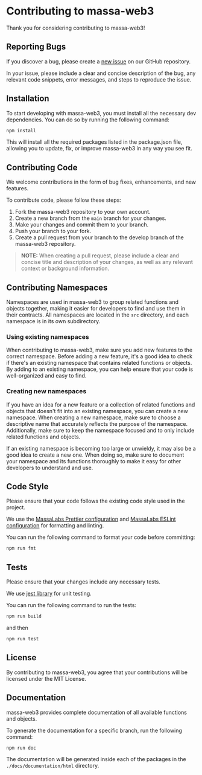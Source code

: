 # Contributing to massa-web3

Thank you for considering contributing to massa-web3!

## Reporting Bugs

If you discover a bug, please create a [new issue](https://github.com/massalabs/massa-web3/issues/new?assignees=&labels=issue) on our GitHub repository.

In your issue, please include a clear and concise description of the bug, any relevant code snippets, error messages, and steps to reproduce the issue.

## Installation

To start developing with massa-web3, you must install all the necessary dev dependencies. You can do so by running the following command:

```sh
npm install
```

This will install all the required packages listed in the package.json file, allowing you to update, fix, or improve massa-web3 in any way you see fit.

## Contributing Code

We welcome contributions in the form of bug fixes, enhancements, and new features.

To contribute code, please follow these steps:

1. Fork the massa-web3 repository to your own account.
2. Create a new branch from the `main` branch for your changes.
3. Make your changes and commit them to your branch.
4. Push your branch to your fork.
5. Create a pull request from your branch to the develop branch of the massa-web3 repository.

>  **NOTE:** When creating a pull request, please include a clear and concise title and description of your changes, as well as any relevant context or background information.

## Contributing Namespaces

Namespaces are used in massa-web3 to group related functions and objects together, making it easier for developers to find and use them in their contracts. All namespaces are located in the `src` directory, and each namespace is in its own subdirectory.

### Using existing namespaces

When contributing to massa-web3, make sure you add new features to the correct namespace. Before adding a new feature, it's a good idea to check if there's an existing namespace that contains related functions or objects. By adding to an existing namespace, you can help ensure that your code is well-organized and easy to find.

### Creating new namespaces

If you have an idea for a new feature or a collection of related functions and objects that doesn't fit into an existing namespace, you can create a new namespace. When creating a new namespace, make sure to choose a descriptive name that accurately reflects the purpose of the namespace. Additionally, make sure to keep the namespace focused and to only include related functions and objects.

If an existing namespace is becoming too large or unwieldy, it may also be a good idea to create a new one. When doing so, make sure to document your namespace and its functions thoroughly to make it easy for other developers to understand and use.

## Code Style

Please ensure that your code follows the existing code style used in the project.

We use the [MassaLabs Prettier configuration](https://github.com/massalabs/prettier-config-as) and [MassaLabs ESLint configuration](https://github.com/massalabs/eslint-config) for formatting and linting.

You can run the following command to format your code before committing:

```sh
npm run fmt
```

## Tests

Please ensure that your changes include any necessary tests.

We use [jest library](https://jestjs.io/fr/) for unit testing.
  
You can run the following command to run the tests:

```sh
npm run build
```

and then

```sh
npm run test
```

## License

By contributing to massa-web3, you agree that your contributions will be licensed under the MIT License.

## Documentation

massa-web3 provides complete documentation of all available functions and objects.

To generate the documentation for a specific branch, run the following command:

```sh
npm run doc
```
The documentation will be generated inside each of the packages in the `./docs/documentation/html` directory.
